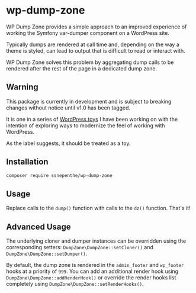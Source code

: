 # wp-dump-zone

WP Dump Zone provides a simple approach to an improved experience of working the Symfony var-dumper component on a WordPress site.

Typically dumps are rendered at call time and, depending on the way a theme is styled, can lead to output that is difficult to read or interact with.

WP Dump Zone solves this problem by aggregating dump calls to be rendered after the rest of the page in a dedicated dump zone.

## Warning

This package is currently in development and is subject to breaking changes without notice until v1.0 has been tagged.

It is one in a series of [WordPress toys](https://github.com/ssnepenthe?tab=repositories&q=topic%3Atoy+topic%3Awordpress&type=&language=&sort=) I have been working on with the intention of exploring ways to modernize the feel of working with WordPress.

As the label suggests, it should be treated as a toy.

## Installation

```sh
composer require ssnepenthe/wp-dump-zone
```

## Usage

Replace calls to the `dump()` function with calls to the `dz()` function. That's it!

## Advanced Usage

The underlying cloner and dumper instances can be overridden using the corresponding setters: `DumpZone\DumpZone::setCloner()` and `DumpZone\DumpZone::setDumper()`.

By default, the dump zone is rendered in the `admin_footer` and `wp_footer` hooks at a priority of `999`. You can add an additional render hook using `DumpZone\DumpZone::addRenderHook()` or override the render hooks list completely using `DumpZone\DumpZone::setRenderHooks()`.
